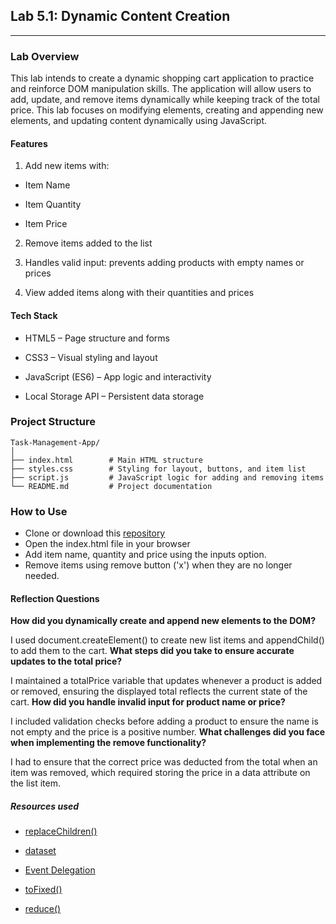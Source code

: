 ## Lab 5.1: Dynamic Content Creation

---

### Lab Overview

This lab intends to create a dynamic shopping cart application to practice and reinforce DOM manipulation skills. The application will allow users to add, update, and remove items dynamically while keeping track of the total price. This lab focuses on modifying elements, creating and appending new elements, and updating content dynamically using JavaScript.

#### Features

1. Add new items with:

- Item Name

- Item Quantity

- Item Price

2. Remove items added to the list

3. Handles valid input: prevents adding products with empty names or prices

4. View added items along with their quantities and prices

#### Tech Stack

- HTML5 – Page structure and forms

- CSS3 – Visual styling and layout

- JavaScript (ES6) – App logic and interactivity

- Local Storage API – Persistent data storage

### Project Structure

```
Task-Management-App/
│
├── index.html        # Main HTML structure
├── styles.css        # Styling for layout, buttons, and item list
├── script.js         # JavaScript logic for adding and removing items
└── README.md         # Project documentation
```

### How to Use

- Clone or download this [repository](https://github.com/urmee04/Dynamic-Shopping-Cart.git)
- Open the index.html file in your browser
- Add item name, quantity and price using the inputs option.
- Remove items using remove button ('x') when they are no longer needed.

#### Reflection Questions

**How did you dynamically create and append new elements to the DOM?**

I used document.createElement() to create new list items and appendChild() to add them to the cart.
**What steps did you take to ensure accurate updates to the total price?**

I maintained a totalPrice variable that updates whenever a product is added or removed, ensuring the displayed total reflects the current state of the cart.
**How did you handle invalid input for product name or price?**

I included validation checks before adding a product to ensure the name is not empty and the price is a positive number.
**What challenges did you face when implementing the remove functionality?**

I had to ensure that the correct price was deducted from the total when an item was removed, which required storing the price in a data attribute on the list item.

##### Resources used

- [replaceChildren()](https://developer.mozilla.org/en-US/docs/Web/API/Element/replaceChildren)

- [dataset](https://developer.mozilla.org/en-US/docs/Web/API/HTMLElement/dataset)

- [Event Delegation](https://developer.mozilla.org/en-US/docs/Learn_web_development/Core/Scripting/Events#event_delegation)

- [toFixed()](https://developer.mozilla.org/en-US/docs/Web/JavaScript/Reference/Global_Objects/Number/toFixed)

- [reduce()](https://developer.mozilla.org/en-US/docs/Web/JavaScript/Reference/Global_Objects/Array/reduce)
